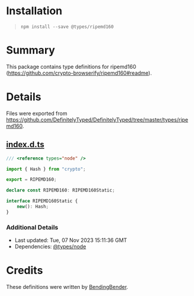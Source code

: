 # Installation
> `npm install --save @types/ripemd160`

# Summary
This package contains type definitions for ripemd160 (https://github.com/crypto-browserify/ripemd160#readme).

# Details
Files were exported from https://github.com/DefinitelyTyped/DefinitelyTyped/tree/master/types/ripemd160.
## [index.d.ts](https://github.com/DefinitelyTyped/DefinitelyTyped/tree/master/types/ripemd160/index.d.ts)
````ts
/// <reference types="node" />

import { Hash } from "crypto";

export = RIPEMD160;

declare const RIPEMD160: RIPEMD160Static;

interface RIPEMD160Static {
    new(): Hash;
}

````

### Additional Details
 * Last updated: Tue, 07 Nov 2023 15:11:36 GMT
 * Dependencies: [@types/node](https://npmjs.com/package/@types/node)

# Credits
These definitions were written by [BendingBender](https://github.com/BendingBender).
